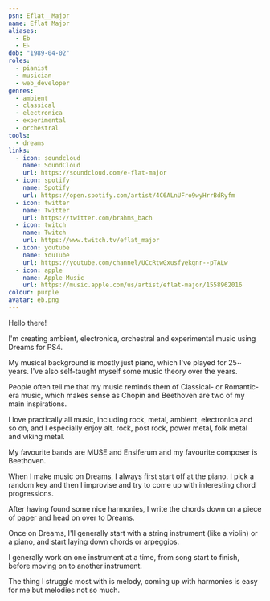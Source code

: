```yaml
---
psn: Eflat__Major
name: Eflat Major
aliases:
  - Eb
  - E♭
dob: "1989-04-02"
roles:
  - pianist
  - musician
  - web_developer
genres:
  - ambient
  - classical
  - electronica
  - experimental
  - orchestral
tools:
  - dreams
links:
  - icon: soundcloud
    name: SoundCloud
    url: https://soundcloud.com/e-flat-major
  - icon: spotify
    name: Spotify
    url: https://open.spotify.com/artist/4C6ALnUFro9wyHrrBdRyfm
  - icon: twitter
    name: Twitter
    url: https://twitter.com/brahms_bach
  - icon: twitch
    name: Twitch
    url: https://www.twitch.tv/eflat_major
  - icon: youtube
    name: YouTube
    url: https://youtube.com/channel/UCcRtwGxusfyekgnr--pTALw
  - icon: apple
    name: Apple Music
    url: https://music.apple.com/us/artist/eflat-major/1558962016
colour: purple
avatar: eb.png
---
```


Hello there!

I'm creating ambient, electronica, orchestral and experimental music using Dreams for PS4.

My musical background is mostly just piano, which I've played for 25~ years. I've also self-taught myself some music theory over the years.

People often tell me that my music reminds them of Classical- or Romantic-era music, which makes sense as Chopin and Beethoven are two of my main inspirations.

I love practically all music, including rock, metal, ambient, electronica and so on, and I especially enjoy alt. rock, post rock, power metal, folk metal and viking metal.

My favourite bands are MUSE and Ensiferum and my favourite composer is Beethoven.

When I make music on Dreams, I always first start off at the piano. I pick a random key and then I improvise and try to come up with interesting chord progressions.

After having found some nice harmonies, I write the chords down on a piece of paper and head on over to Dreams.

Once on Dreams, I'll generally start with a string instrument (like a violin) or a piano, and start laying down chords or arpeggios.

I generally work on one instrument at a time, from song start to finish, before moving on to another instrument.

The thing I struggle most with is melody, coming up with harmonies is easy for me but melodies not so much.

